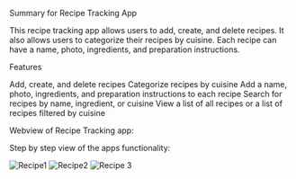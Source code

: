  Summary for Recipe Tracking App

This recipe tracking app allows users to add, create, and delete recipes. It also allows users to categorize their recipes by cuisine. Each recipe can have a name, photo, ingredients, and preparation instructions.

Features

Add, create, and delete recipes
Categorize recipes by cuisine
Add a name, photo, ingredients, and preparation instructions to each recipe
Search for recipes by name, ingredient, or cuisine
View a list of all recipes or a list of recipes filtered by cuisine


Webview of Recipe Tracking app:

Step by step view of the apps functionality:

![Recipe1](https://github.com/MattKulka/recipe-tracking-app/assets/92747257/f5f270b7-575c-4fff-b164-267745ba5b82)
![Recipe2](https://github.com/MattKulka/recipe-tracking-app/assets/92747257/4ac7644f-3442-41ce-8acd-76dbf1553552)
![Recipe 3](https://github.com/MattKulka/recipe-tracking-app/assets/92747257/704f52cd-af9e-4718-8460-57b76bc961c3)
